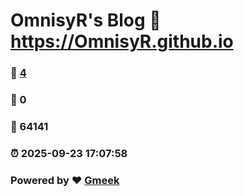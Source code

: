 # OmnisyR's Blog :link: https://OmnisyR.github.io 
### :page_facing_up: [4](https://OmnisyR.github.io/tag.html) 
### :speech_balloon: 0 
### :hibiscus: 64141 
### :alarm_clock: 2025-09-23 17:07:58 
### Powered by :heart: [Gmeek](https://github.com/Meekdai/Gmeek)
